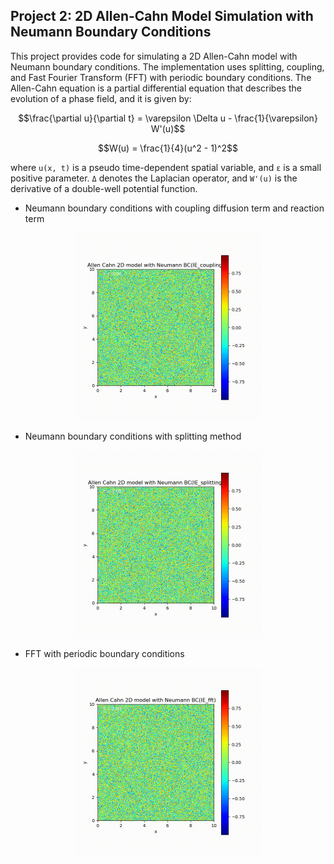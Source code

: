 ## Project 2: 2D Allen-Cahn Model Simulation with Neumann Boundary Conditions

This project provides code for simulating a 2D Allen-Cahn model with Neumann boundary conditions. The implementation uses splitting, coupling, and Fast Fourier Transform (FFT) with periodic boundary conditions.
The Allen-Cahn equation is a partial differential equation that describes the evolution of a phase field, and it is given by:

```math
\frac{\partial u}{\partial t} = \varepsilon \Delta u - \frac{1}{\varepsilon} W'(u)
```

```math
W(u) = \frac{1}{4}(u^2 - 1)^2
```

where `u(x, t)` is a pseudo time-dependent spatial variable, and `ε` is a small positive parameter. `Δ` denotes the Laplacian operator, and `W'(u)` is the derivative of a double-well potential function.


- Neumann boundary conditions with coupling diffusion term and reaction term

<div style="text-align: center">
    <img src="./media/IE_coupling.gif" alt="Sample GIF" width="300" height="300">
</div>

- Neumann boundary conditions with splitting method

<div style="text-align: center">
    <img src="./media/IE_splitting.gif" alt="Sample GIF" width="300" height="300">
</div>

- FFT with periodic boundary conditions

<div style="text-align: center">
    <img src="./media/IE_fft.gif" alt="Sample GIF" width="300" height="300">
</div>
